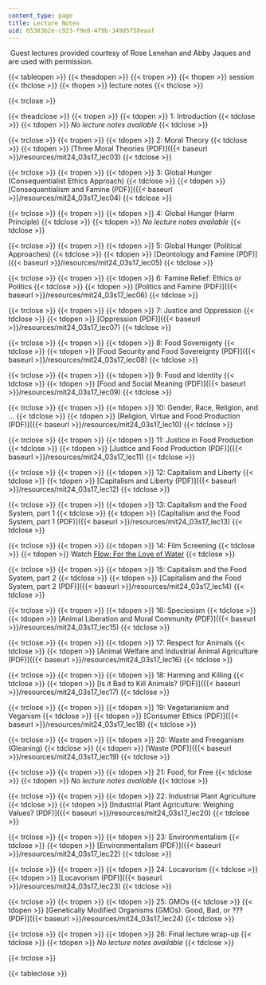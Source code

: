 ```yaml
---
content_type: page
title: Lecture Notes
uid: 65383b2e-c923-f9e8-4f9b-349d5f58eaaf
---
```


 Guest lectures provided courtesy of Rose Lenehan and Abby Jaques and are used with permission.

{{< tableopen >}}
{{< theadopen >}}
{{< tropen >}}
{{< thopen >}}
session
{{< thclose >}}
{{< thopen >}}
lecture notes
{{< thclose >}}

{{< trclose >}}

{{< theadclose >}}
{{< tropen >}}
{{< tdopen >}}
1: Introduction
{{< tdclose >}}
{{< tdopen >}}
_No lecture notes available_
{{< tdclose >}}

{{< trclose >}}
{{< tropen >}}
{{< tdopen >}}
2: Moral Theory
{{< tdclose >}}
{{< tdopen >}}
[Three Moral Theories (PDF)]({{< baseurl >}}/resources/mit24_03s17_lec03)
{{< tdclose >}}

{{< trclose >}}
{{< tropen >}}
{{< tdopen >}}
3: Global Hunger (Consequentialist Ethics Approach)
{{< tdclose >}}
{{< tdopen >}}
[Consequentialism and Famine (PDF)]({{< baseurl >}}/resources/mit24_03s17_lec04)
{{< tdclose >}}

{{< trclose >}}
{{< tropen >}}
{{< tdopen >}}
4: Global Hunger (Harm Principle)
{{< tdclose >}}
{{< tdopen >}}
_No lecture notes available_
{{< tdclose >}}

{{< trclose >}}
{{< tropen >}}
{{< tdopen >}}
5: Global Hunger (Political Approaches)
{{< tdclose >}}
{{< tdopen >}}
[Deontology and Famine (PDF)]({{< baseurl >}}/resources/mit24_03s17_lec05)
{{< tdclose >}}

{{< trclose >}}
{{< tropen >}}
{{< tdopen >}}
6: Famine Relief: Ethics or Politics
{{< tdclose >}}
{{< tdopen >}}
[Politics and Famine (PDF)]({{< baseurl >}}/resources/mit24_03s17_lec06)
{{< tdclose >}}

{{< trclose >}}
{{< tropen >}}
{{< tdopen >}}
7: Justice and Oppression
{{< tdclose >}}
{{< tdopen >}}
[Oppression (PDF)]({{< baseurl >}}/resources/mit24_03s17_lec07)
{{< tdclose >}}

{{< trclose >}}
{{< tropen >}}
{{< tdopen >}}
8: Food Sovereignty
{{< tdclose >}}
{{< tdopen >}}
[Food Security and Food Sovereignty (PDF)]({{< baseurl >}}/resources/mit24_03s17_lec08)
{{< tdclose >}}

{{< trclose >}}
{{< tropen >}}
{{< tdopen >}}
9: Food and Identity
{{< tdclose >}}
{{< tdopen >}}
[Food and Social Meaning (PDF)]({{< baseurl >}}/resources/mit24_03s17_lec09)
{{< tdclose >}}

{{< trclose >}}
{{< tropen >}}
{{< tdopen >}}
10: Gender, Race, Religion, and ...
{{< tdclose >}}
{{< tdopen >}}
[Religion, Virtue and Food Production (PDF)]({{< baseurl >}}/resources/mit24_03s17_lec10)
{{< tdclose >}}

{{< trclose >}}
{{< tropen >}}
{{< tdopen >}}
11: Justice in Food Production
{{< tdclose >}}
{{< tdopen >}}
[Justice and Food Production (PDF)]({{< baseurl >}}/resources/mit24_03s17_lec11)
{{< tdclose >}}

{{< trclose >}}
{{< tropen >}}
{{< tdopen >}}
12: Capitalism and Liberty
{{< tdclose >}}
{{< tdopen >}}
[Capitalism and Liberty (PDF)]({{< baseurl >}}/resources/mit24_03s17_lec12)
{{< tdclose >}}

{{< trclose >}}
{{< tropen >}}
{{< tdopen >}}
13: Capitalism and the Food System, part 1
{{< tdclose >}}
{{< tdopen >}}
[Capitalism and the Food System, part 1 (PDF)]({{< baseurl >}}/resources/mit24_03s17_lec13)
{{< tdclose >}}

{{< trclose >}}
{{< tropen >}}
{{< tdopen >}}
14: Film Screening
{{< tdclose >}}
{{< tdopen >}}
Watch [Flow: For the Love of Water](http://www.imdb.com/title/tt1149583/)
{{< tdclose >}}

{{< trclose >}}
{{< tropen >}}
{{< tdopen >}}
15: Capitalism and the Food System, part 2
{{< tdclose >}}
{{< tdopen >}}
[Capitalism and the Food System, part 2 (PDF)]({{< baseurl >}}/resources/mit24_03s17_lec14)
{{< tdclose >}}

{{< trclose >}}
{{< tropen >}}
{{< tdopen >}}
16: Speciesism
{{< tdclose >}}
{{< tdopen >}}
[Animal Liberation and Moral Community (PDF)]({{< baseurl >}}/resources/mit24_03s17_lec15)
{{< tdclose >}}

{{< trclose >}}
{{< tropen >}}
{{< tdopen >}}
17: Respect for Animals
{{< tdclose >}}
{{< tdopen >}}
[Animal Welfare and Industrial Animal Agriculture (PDF)]({{< baseurl >}}/resources/mit24_03s17_lec16)
{{< tdclose >}}

{{< trclose >}}
{{< tropen >}}
{{< tdopen >}}
18: Harming and Killing
{{< tdclose >}}
{{< tdopen >}}
[Is it Bad to Kill Animals? (PDF)]({{< baseurl >}}/resources/mit24_03s17_lec17)
{{< tdclose >}}

{{< trclose >}}
{{< tropen >}}
{{< tdopen >}}
19: Vegetarianism and Veganism
{{< tdclose >}}
{{< tdopen >}}
[Consumer Ethics (PDF)]({{< baseurl >}}/resources/mit24_03s17_lec18)
{{< tdclose >}}

{{< trclose >}}
{{< tropen >}}
{{< tdopen >}}
20: ﻿Waste and Freeganism (Gleaning)
{{< tdclose >}}
{{< tdopen >}}
[Waste (PDF)]({{< baseurl >}}/resources/mit24_03s17_lec19)
{{< tdclose >}}

{{< trclose >}}
{{< tropen >}}
{{< tdopen >}}
21: Food, for Free
{{< tdclose >}}
{{< tdopen >}}
_No lecture notes available_
{{< tdclose >}}

{{< trclose >}}
{{< tropen >}}
{{< tdopen >}}
22: Industrial Plant Agriculture
{{< tdclose >}}
{{< tdopen >}}
[Industrial Plant Agriculture: Weighing Values? (PDF)]({{< baseurl >}}/resources/mit24_03s17_lec20)
{{< tdclose >}}

{{< trclose >}}
{{< tropen >}}
{{< tdopen >}}
23: Environmentalism
{{< tdclose >}}
{{< tdopen >}}
[Environmentalism (PDF)]({{< baseurl >}}/resources/mit24_03s17_lec22)
{{< tdclose >}}

{{< trclose >}}
{{< tropen >}}
{{< tdopen >}}
24: Locavorism
{{< tdclose >}}
{{< tdopen >}}
[Locavorism (PDF)]({{< baseurl >}}/resources/mit24_03s17_lec23)
{{< tdclose >}}

{{< trclose >}}
{{< tropen >}}
{{< tdopen >}}
25: GMOs
{{< tdclose >}}
{{< tdopen >}}
[Genetically Modified Organisms (GMOs): Good, Bad, or ??? (PDF)]({{< baseurl >}}/resources/mit24_03s17_lec24)
{{< tdclose >}}

{{< trclose >}}
{{< tropen >}}
{{< tdopen >}}
26: Final lecture wrap-up
{{< tdclose >}}
{{< tdopen >}}
_No lecture notes available_
{{< tdclose >}}

{{< trclose >}}

{{< tableclose >}}